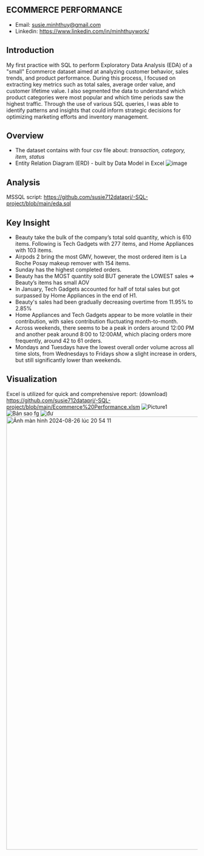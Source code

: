 ## ECOMMERCE PERFORMANCE
- Email: susie.minhthuy@gmail.com
- Linkedin: https://www.linkedin.com/in/minhthuywork/

## Introduction
My first practice with SQL to perform Exploratory Data Analysis (EDA) of a "small" Ecommerce dataset aimed at analyzing customer behavior, sales trends, and product performance. During this process, I focused on extracting key metrics such as total sales, average order value, and customer lifetime value. I also segmented the data to understand which product categories were most popular and which time periods saw the highest traffic. Through the use of various SQL queries, I was able to identify patterns and insights that could inform strategic decisions for optimizing marketing efforts and inventory management.

## Overview
* The dataset contains with four csv file about: _transaction, category, item, status_
* Entity Relation Diagram (ERD) - built by Data Model in Excel
![image](https://github.com/user-attachments/assets/afa171d1-5bb6-4a8b-9ec6-07b33f3116e4)

## Analysis
MSSQL script: https://github.com/susie712dataprj/-SQL-project/blob/main/eda.sql

## Key Insight
* Beauty take the bulk of the company’s total sold quantity, which is 610 items. Following is Tech Gadgets with 277 items, and Home Appliances with 103 items.
* Airpods 2 bring the most GMV, however, the most ordered item is La Roche Posay makeup remover with 154 items.
* Sunday has the highest completed orders.
* Beauty has the MOST quantity sold BUT generate the LOWEST sales => Beauty’s items has small AOV
* In January, Tech Gadgets accounted for half of total sales but got surpassed by Home Appliances in the end of H1.
* Beauty's sales had been gradually decreasing overtime from 11.95% to 2.85%
* Home Appliances and Tech Gadgets appear to be more volatile in their contribution, with sales contribution fluctuating month-to-month.
* Across weekends, there seems to be a peak in orders around 12:00 PM and another peak around 8:00 to 12:00AM, which placing orders more frequently, around 42 to 61 orders.
* Mondays and Tuesdays have the lowest overall order volume across all time slots, from Wednesdays to Fridays show a slight increase in orders, but still significantly lower than weekends.

## Visualization
Excel is utilized for quick and comprehensive report: (download) https://github.com/susie712dataprj/-SQL-project/blob/main/Ecommerce%20Performance.xlsm
![Picture1](https://github.com/user-attachments/assets/6fd6c70b-a254-4b41-b134-82429a1ccdb6)
![Bản sao fg](https://github.com/user-attachments/assets/1726bb4b-e8e9-49cd-b2e7-ce942796e535)
![đư](https://github.com/user-attachments/assets/f17c154a-738b-4b95-bf70-4cef604a6b31)
<img width="1139" alt="Ảnh màn hình 2024-08-26 lúc 20 54 11" src="https://github.com/user-attachments/assets/883a4747-fbf6-4d5d-9d9c-7a312f8770e9">





